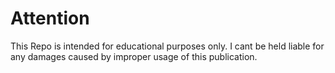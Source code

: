 # Attention
This Repo is intended for educational purposes only. I cant be held liable for any damages
caused by improper usage of this publication.
